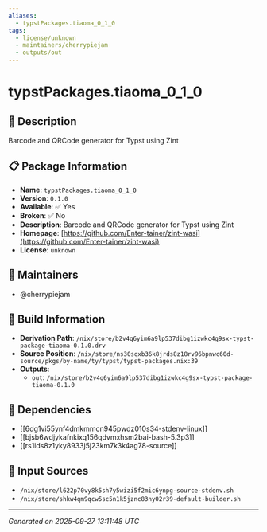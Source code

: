 ```yaml
---
aliases:
  - typstPackages.tiaoma_0_1_0
tags:
  - license/unknown
  - maintainers/cherrypiejam
  - outputs/out
---
```


# typstPackages.tiaoma_0_1_0

## 📝 Description

Barcode and QRCode generator for Typst using Zint

## 📋 Package Information

- **Name**: `typstPackages.tiaoma_0_1_0`
- **Version**: `0.1.0`
- **Available**: ✅ Yes
- **Broken**: ✅ No
- **Description**: Barcode and QRCode generator for Typst using Zint
- **Homepage**: [https://github.com/Enter-tainer/zint-wasi](https://github.com/Enter-tainer/zint-wasi)
- **License**: `unknown`
## 👥 Maintainers

- @cherrypiejam


## 🔧 Build Information

- **Derivation Path**: `/nix/store/b2v4q6yim6a9lp537dibg1izwkc4g9sx-typst-package-tiaoma-0.1.0.drv`
- **Source Position**: `/nix/store/ns30sqxb36k8jrds8z18rv96bpnwc60d-source/pkgs/by-name/ty/typst/typst-packages.nix:39`
- **Outputs**:
  - `out`:  `/nix/store/b2v4q6yim6a9lp537dibg1izwkc4g9sx-typst-package-tiaoma-0.1.0`

## 🔗 Dependencies

- [[6dg1vi55ynf4dmkmmcn945pwdz010s34-stdenv-linux]]
- [[bjsb6wdjykafnkixq156qdvmxhsm2bai-bash-5.3p3]]
- [[rs1ids8z1yky8933j5j23km7k3k4ag78-source]]

## 📁 Input Sources

- `/nix/store/l622p70vy8k5sh7y5wizi5f2mic6ynpg-source-stdenv.sh`
- `/nix/store/shkw4qm9qcw5sc5n1k5jznc83ny02r39-default-builder.sh`

---
*Generated on 2025-09-27 13:11:48 UTC*
